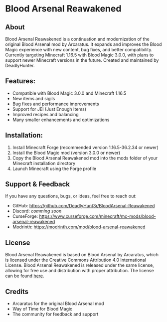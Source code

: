 # Blood Arsenal Reawakened

## About

Blood Arsenal Reawakened is a continuation and modernization of the original Blood Arsenal mod by Arcaratus.
It expands and improves the Blood Magic experience with new content, bug fixes, and better compatibility.
Currently targeting Minecraft 1.16.5 with Blood Magic 3.0.0, with plans to support newer Minecraft versions in the future.
Created and maintained by DeadlyHunter.

## Features:

- Compatible with Blood Magic 3.0.0 and Minecraft 1.16.5
- New items and sigils
- Bug fixes and performance improvements
- Support for JEI (Just Enough Items)
- Improved recipes and balancing
- Many smaller enhancements and optimizations

## Installation:

1. Install Minecraft Forge (recommended version 1.16.5-36.2.34 or newer)
2. Install the Blood Magic mod (version 3.0.0 or newer)
3. Copy the Blood Arsenal Reawakened mod into the mods folder of your Minecraft installation directory
4. Launch Minecraft using the Forge profile

## Support & Feedback

If you have any questions, bugs, or ideas, feel free to reach out:

- GitHub: https://github.com/DeadlyHunt3r/BloodArsenal-Reawakened
- Discord: *comming soon*
- CurseForge: https://www.curseforge.com/minecraft/mc-mods/blood-arsenal-reawakened
- Modrinth: https://modrinth.com/mod/blood-arsenal-reawakened

## License

Blood Arsenal Reawakened is based on Blood Arsenal by Arcaratus, which is licensed under the Creative Commons Attribution 4.0 International License.
Blood Arsenal Reawakened is released under the same license, allowing for free use and distribution with proper attribution.
The license can be found [here](LICENSE).


## Credits
- Arcaratus for the original Blood Arsenal mod
- Way of Time for Blood Magic
- The community for feedback and support
